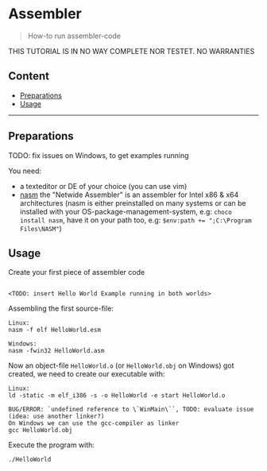 # Assembler

> How-to run assembler-code

THIS TUTORIAL IS IN NO WAY COMPLETE NOR TESTET. NO WARRANTIES

## Content

- [Preparations](#markdown-header-preparations)
- [Usage](#markdown-header-usage)

---

## Preparations

TODO: fix issues on Windows, to get examples running

You need:

- a texteditor or DE of your choice (you can use vim)
- [nasm](https://de.wikipedia.org/wiki/Netwide_Assembler) the "Netwide Assembler" is an assembler for Intel x86 & x64 architectures (nasm is either preinstalled on many systems or can be installed with your OS-package-management-system, e.g: `choco install nasm`, have it on your path too, e.g: `$env:path += ";C:\Program Files\NASM"`)

## Usage

Create your first piece of assembler code

```editor

<TODO: insert Hello World Example running in both worlds>

```

Assembling the first source-file:

```shell
Linux:
nasm -f elf HelloWorld.esm

Windows:
nasm -fwin32 HelloWorld.asm
```

Now an object-file `HelloWorld.o` (or `HelloWorld.obj` on Windows) got created, we need to create our executable with:

```shell
Linux:
ld -static -m elf_i386 -s -o HelloWorld -e start HelloWorld.o

BUG/ERROR: `undefined reference to \`WinMain\``, TODO: evaluate issue (idea: use another linker?)
On Windows we can use the gcc-compiler as linker
gcc HelloWorld.obj
```

Execute the program with:

```shell
./HelloWorld
```
